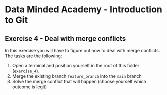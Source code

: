 # Data Minded Academy - Introduction to Git
## Exercise 4 - Deal with merge conflicts

In this exercise you will have to figure out how to deal with merge conflicts. The tasks are the following:

1. Open a terminal and position yourself in the root of this folder (`exercise_4`).
2. Merge the existing branch `feature_branch` into the `main` branch
3. Solve the merge conflict that will happen (choose yourself which outcome is legit)
